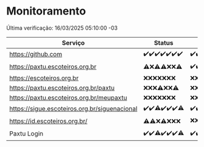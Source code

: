 # Monitoramento

Última verificação: 16/03/2025 05:10:00 -03

|Serviço|Status|Últimas 24h|
|---|---|---|
|https://github.com|<span title="2025-03-09: OK=24">✔️</span><span title="2025-03-10: OK=24">✔️</span><span title="2025-03-11: OK=23">✔️</span><span title="2025-03-12: OK=23">✔️</span><span title="2025-03-13: OK=23">✔️</span><span title="2025-03-14: OK=23">✔️</span><span title="2025-03-15: OK=7">✔️</span>|<span title="15/03/2025 05:10:00 -03 : 200">✔️</span><span title="15/03/2025 06:08:00 -03 : 200">✔️</span><span title="15/03/2025 07:08:00 -03 : 200">✔️</span><span title="15/03/2025 08:06:00 -03 : 200">✔️</span><span title="15/03/2025 09:14:00 -03 : 200">✔️</span><span title="15/03/2025 10:13:00 -03 : 200">✔️</span><span title="15/03/2025 11:08:00 -03 : 200">✔️</span><span title="15/03/2025 12:07:00 -03 : 200">✔️</span><span title="15/03/2025 13:08:00 -03 : 200">✔️</span><span title="15/03/2025 14:06:00 -03 : 200">✔️</span><span title="15/03/2025 15:10:00 -03 : 200">✔️</span><span title="15/03/2025 16:05:00 -03 : 200">✔️</span><span title="15/03/2025 17:08:00 -03 : 200">✔️</span><span title="15/03/2025 18:08:00 -03 : 200">✔️</span><span title="15/03/2025 19:07:00 -03 : 200">✔️</span><span title="15/03/2025 20:07:00 -03 : 200">✔️</span><span title="15/03/2025 21:46:00 -03 : 200">✔️</span><span title="15/03/2025 23:21:00 -03 : 200">✔️</span><span title="16/03/2025 00:23:00 -03 : 200">✔️</span><span title="16/03/2025 01:10:00 -03 : 200">✔️</span><span title="16/03/2025 02:08:00 -03 : 200">✔️</span><span title="16/03/2025 03:11:00 -03 : 200">✔️</span><span title="16/03/2025 04:07:00 -03 : 200">✔️</span><span title="16/03/2025 05:10:00 -03 : 200">✔️</span>|
|https://paxtu.escoteiros.org.br|<span title="2025-03-09: OK=2, Falhas=22">⚠️</span><span title="2025-03-10: Falhas=24">❌</span><span title="2025-03-11: OK=1, Falhas=22">⚠️</span><span title="2025-03-12: OK=2, Falhas=21">⚠️</span><span title="2025-03-13: Falhas=23">❌</span><span title="2025-03-14: Falhas=23">❌</span><span title="2025-03-15: OK=2, Falhas=5">⚠️</span>|<span title="15/03/2025 05:10:00 -03 : 200">✔️</span><span title="15/03/2025 06:08:00 -03 : 200">✔️</span><span title="15/03/2025 07:08:00 -03 : 403">❌</span><span title="15/03/2025 08:06:00 -03 : 403">❌</span><span title="15/03/2025 09:14:00 -03 : 403">❌</span><span title="15/03/2025 10:13:00 -03 : 403">❌</span><span title="15/03/2025 11:08:00 -03 : 403">❌</span><span title="15/03/2025 12:07:00 -03 : 403">❌</span><span title="15/03/2025 13:08:00 -03 : 403">❌</span><span title="15/03/2025 14:06:00 -03 : 403">❌</span><span title="15/03/2025 15:10:00 -03 : 403">❌</span><span title="15/03/2025 16:05:00 -03 : 403">❌</span><span title="15/03/2025 17:08:00 -03 : 403">❌</span><span title="15/03/2025 18:08:00 -03 : 403">❌</span><span title="15/03/2025 19:07:00 -03 : 403">❌</span><span title="15/03/2025 20:07:00 -03 : 403">❌</span><span title="15/03/2025 21:46:00 -03 : 403">❌</span><span title="15/03/2025 23:21:00 -03 : 403">❌</span><span title="16/03/2025 00:23:00 -03 : 403">❌</span><span title="16/03/2025 01:10:00 -03 : 403">❌</span><span title="16/03/2025 02:08:00 -03 : 403">❌</span><span title="16/03/2025 03:11:00 -03 : 403">❌</span><span title="16/03/2025 04:07:00 -03 : 403">❌</span><span title="16/03/2025 05:10:00 -03 : 200">✔️</span>|
|https://escoteiros.org.br|<span title="2025-03-09: Falhas=24">❌</span><span title="2025-03-10: Falhas=24">❌</span><span title="2025-03-11: Falhas=23">❌</span><span title="2025-03-12: Falhas=23">❌</span><span title="2025-03-13: Falhas=23">❌</span><span title="2025-03-14: Falhas=23">❌</span><span title="2025-03-15: Falhas=7">❌</span>|<span title="15/03/2025 05:10:00 -03 : 403">❌</span><span title="15/03/2025 06:08:00 -03 : 403">❌</span><span title="15/03/2025 07:08:00 -03 : 403">❌</span><span title="15/03/2025 08:06:00 -03 : 403">❌</span><span title="15/03/2025 09:14:00 -03 : 403">❌</span><span title="15/03/2025 10:13:00 -03 : 403">❌</span><span title="15/03/2025 11:08:00 -03 : 403">❌</span><span title="15/03/2025 12:07:00 -03 : 403">❌</span><span title="15/03/2025 13:08:00 -03 : 403">❌</span><span title="15/03/2025 14:06:00 -03 : 403">❌</span><span title="15/03/2025 15:10:00 -03 : 403">❌</span><span title="15/03/2025 16:05:00 -03 : 403">❌</span><span title="15/03/2025 17:08:00 -03 : 403">❌</span><span title="15/03/2025 18:08:00 -03 : 403">❌</span><span title="15/03/2025 19:07:00 -03 : 403">❌</span><span title="15/03/2025 20:07:00 -03 : 403">❌</span><span title="15/03/2025 21:46:00 -03 : 403">❌</span><span title="15/03/2025 23:21:00 -03 : 403">❌</span><span title="16/03/2025 00:23:00 -03 : 403">❌</span><span title="16/03/2025 01:10:00 -03 : 403">❌</span><span title="16/03/2025 02:08:00 -03 : 403">❌</span><span title="16/03/2025 03:11:00 -03 : 403">❌</span><span title="16/03/2025 04:07:00 -03 : 403">❌</span><span title="16/03/2025 05:10:00 -03 : 403">❌</span>|
|https://paxtu.escoteiros.org.br/paxtu|<span title="2025-03-09: Falhas=24">❌</span><span title="2025-03-10: Falhas=24">❌</span><span title="2025-03-11: Falhas=23">❌</span><span title="2025-03-12: OK=1, Falhas=22">⚠️</span><span title="2025-03-13: Falhas=23">❌</span><span title="2025-03-14: Falhas=23">❌</span><span title="2025-03-15: OK=1, Falhas=6">⚠️</span>|<span title="15/03/2025 05:10:00 -03 : 403">❌</span><span title="15/03/2025 06:08:00 -03 : 403">❌</span><span title="15/03/2025 07:08:00 -03 : 403">❌</span><span title="15/03/2025 08:06:00 -03 : 403">❌</span><span title="15/03/2025 09:14:00 -03 : 403">❌</span><span title="15/03/2025 10:13:00 -03 : 403">❌</span><span title="15/03/2025 11:08:00 -03 : 403">❌</span><span title="15/03/2025 12:07:00 -03 : 403">❌</span><span title="15/03/2025 13:08:00 -03 : 403">❌</span><span title="15/03/2025 14:06:00 -03 : 403">❌</span><span title="15/03/2025 15:10:00 -03 : 403">❌</span><span title="15/03/2025 16:05:00 -03 : 403">❌</span><span title="15/03/2025 17:08:00 -03 : 403">❌</span><span title="15/03/2025 18:08:00 -03 : 403">❌</span><span title="15/03/2025 19:07:00 -03 : 403">❌</span><span title="15/03/2025 20:07:00 -03 : 403">❌</span><span title="15/03/2025 21:46:00 -03 : 403">❌</span><span title="15/03/2025 23:21:00 -03 : 403">❌</span><span title="16/03/2025 00:23:00 -03 : 403">❌</span><span title="16/03/2025 01:10:00 -03 : 403">❌</span><span title="16/03/2025 02:08:00 -03 : 403">❌</span><span title="16/03/2025 03:11:00 -03 : 403">❌</span><span title="16/03/2025 04:07:00 -03 : 403">❌</span><span title="16/03/2025 05:10:00 -03 : 403">❌</span>|
|https://paxtu.escoteiros.org.br/meupaxtu|<span title="2025-03-09: Falhas=24">❌</span><span title="2025-03-10: Falhas=24">❌</span><span title="2025-03-11: Falhas=23">❌</span><span title="2025-03-12: Falhas=23">❌</span><span title="2025-03-13: Falhas=23">❌</span><span title="2025-03-14: Falhas=23">❌</span><span title="2025-03-15: Falhas=7">❌</span>|<span title="15/03/2025 05:10:00 -03 : 403">❌</span><span title="15/03/2025 06:08:00 -03 : 403">❌</span><span title="15/03/2025 07:08:00 -03 : 403">❌</span><span title="15/03/2025 08:06:00 -03 : 403">❌</span><span title="15/03/2025 09:14:00 -03 : 403">❌</span><span title="15/03/2025 10:13:00 -03 : 403">❌</span><span title="15/03/2025 11:08:00 -03 : 403">❌</span><span title="15/03/2025 12:07:00 -03 : 403">❌</span><span title="15/03/2025 13:08:00 -03 : 403">❌</span><span title="15/03/2025 14:06:00 -03 : 403">❌</span><span title="15/03/2025 15:10:00 -03 : 403">❌</span><span title="15/03/2025 16:05:00 -03 : 403">❌</span><span title="15/03/2025 17:08:00 -03 : 403">❌</span><span title="15/03/2025 18:08:00 -03 : 403">❌</span><span title="15/03/2025 19:07:00 -03 : 403">❌</span><span title="15/03/2025 20:07:00 -03 : 403">❌</span><span title="15/03/2025 21:46:00 -03 : 403">❌</span><span title="15/03/2025 23:21:00 -03 : 403">❌</span><span title="16/03/2025 00:23:00 -03 : 403">❌</span><span title="16/03/2025 01:10:00 -03 : 403">❌</span><span title="16/03/2025 02:08:00 -03 : 403">❌</span><span title="16/03/2025 03:11:00 -03 : 403">❌</span><span title="16/03/2025 04:07:00 -03 : 403">❌</span><span title="16/03/2025 05:10:00 -03 : 403">❌</span>|
|https://sigue.escoteiros.org.br/siguenacional|<span title="2025-03-09: OK=24">✔️</span><span title="2025-03-10: OK=24">✔️</span><span title="2025-03-11: OK=22, Falhas=1">⚠️</span><span title="2025-03-12: OK=23">✔️</span><span title="2025-03-13: OK=23">✔️</span><span title="2025-03-14: OK=23">✔️</span><span title="2025-03-15: OK=6, Falhas=1">⚠️</span>|<span title="15/03/2025 05:10:00 -03 : 200">✔️</span><span title="15/03/2025 06:08:00 -03 : 200">✔️</span><span title="15/03/2025 07:08:00 -03 : 200">✔️</span><span title="15/03/2025 08:06:00 -03 : 200">✔️</span><span title="15/03/2025 09:14:00 -03 : 200">✔️</span><span title="15/03/2025 10:13:00 -03 : 200">✔️</span><span title="15/03/2025 11:08:00 -03 : 200">✔️</span><span title="15/03/2025 12:07:00 -03 : 200">✔️</span><span title="15/03/2025 13:08:00 -03 : 200">✔️</span><span title="15/03/2025 14:06:00 -03 : 200">✔️</span><span title="15/03/2025 15:10:00 -03 : 200">✔️</span><span title="15/03/2025 16:05:00 -03 : 200">✔️</span><span title="15/03/2025 17:08:00 -03 : 200">✔️</span><span title="15/03/2025 18:08:00 -03 : 200">✔️</span><span title="15/03/2025 19:07:00 -03 : 200">✔️</span><span title="15/03/2025 20:07:00 -03 : 200">✔️</span><span title="15/03/2025 21:46:00 -03 : 200">✔️</span><span title="15/03/2025 23:21:00 -03 : 200">✔️</span><span title="16/03/2025 00:23:00 -03 : 200">✔️</span><span title="16/03/2025 01:10:00 -03 : 200">✔️</span><span title="16/03/2025 02:08:00 -03 : 200">✔️</span><span title="16/03/2025 03:11:00 -03 : 200">✔️</span><span title="16/03/2025 04:07:00 -03 : 200">✔️</span><span title="16/03/2025 05:10:00 -03 : 200">✔️</span>|
|https://id.escoteiros.org.br/|<span title="2025-03-09: OK=4, Falhas=20">⚠️</span><span title="2025-03-10: OK=1, Falhas=23">⚠️</span><span title="2025-03-11: Falhas=23">❌</span><span title="2025-03-12: OK=2, Falhas=21">⚠️</span><span title="2025-03-13: Falhas=23">❌</span><span title="2025-03-14: Falhas=23">❌</span><span title="2025-03-15: Falhas=7">❌</span>|<span title="15/03/2025 05:10:00 -03 : 403">❌</span><span title="15/03/2025 06:08:00 -03 : 403">❌</span><span title="15/03/2025 07:08:00 -03 : 403">❌</span><span title="15/03/2025 08:06:00 -03 : 403">❌</span><span title="15/03/2025 09:14:00 -03 : 403">❌</span><span title="15/03/2025 10:13:00 -03 : 200">✔️</span><span title="15/03/2025 11:08:00 -03 : 403">❌</span><span title="15/03/2025 12:07:00 -03 : 403">❌</span><span title="15/03/2025 13:08:00 -03 : 403">❌</span><span title="15/03/2025 14:06:00 -03 : 403">❌</span><span title="15/03/2025 15:10:00 -03 : 403">❌</span><span title="15/03/2025 16:05:00 -03 : 403">❌</span><span title="15/03/2025 17:08:00 -03 : 403">❌</span><span title="15/03/2025 18:08:00 -03 : 403">❌</span><span title="15/03/2025 19:07:00 -03 : 403">❌</span><span title="15/03/2025 20:07:00 -03 : 403">❌</span><span title="15/03/2025 21:46:00 -03 : 403">❌</span><span title="15/03/2025 23:21:00 -03 : 403">❌</span><span title="16/03/2025 00:23:00 -03 : 403">❌</span><span title="16/03/2025 01:10:00 -03 : 403">❌</span><span title="16/03/2025 02:08:00 -03 : 403">❌</span><span title="16/03/2025 03:11:00 -03 : 403">❌</span><span title="16/03/2025 04:07:00 -03 : 200">✔️</span><span title="16/03/2025 05:10:00 -03 : 403">❌</span>|
|Paxtu Login|<span title="2025-03-09: OK=24">✔️</span><span title="2025-03-10: OK=24">✔️</span><span title="2025-03-11: OK=22, Falhas=1">⚠️</span><span title="2025-03-12: OK=23">✔️</span><span title="2025-03-13: OK=23">✔️</span><span title="2025-03-14: OK=23">✔️</span><span title="2025-03-15: OK=6, Falhas=1">⚠️</span>|<span title="15/03/2025 05:10:00 -03 : 200">✔️</span><span title="15/03/2025 06:08:00 -03 : 200">✔️</span><span title="15/03/2025 07:08:00 -03 : 200">✔️</span><span title="15/03/2025 08:06:00 -03 : 200">✔️</span><span title="15/03/2025 09:14:00 -03 : 200">✔️</span><span title="15/03/2025 10:13:00 -03 : 200">✔️</span><span title="15/03/2025 11:08:00 -03 : 200">✔️</span><span title="15/03/2025 12:07:00 -03 : 200">✔️</span><span title="15/03/2025 13:08:00 -03 : 200">✔️</span><span title="15/03/2025 14:06:00 -03 : 200">✔️</span><span title="15/03/2025 15:10:00 -03 : 200">✔️</span><span title="15/03/2025 16:05:00 -03 : 200">✔️</span><span title="15/03/2025 17:08:00 -03 : 200">✔️</span><span title="15/03/2025 18:08:00 -03 : 200">✔️</span><span title="15/03/2025 19:07:00 -03 : 200">✔️</span><span title="15/03/2025 20:07:00 -03 : 200">✔️</span><span title="15/03/2025 21:46:00 -03 : 200">✔️</span><span title="15/03/2025 23:21:00 -03 : 200">✔️</span><span title="16/03/2025 00:23:00 -03 : 200">✔️</span><span title="16/03/2025 01:10:00 -03 : 200">✔️</span><span title="16/03/2025 02:08:00 -03 : 200">✔️</span><span title="16/03/2025 03:11:00 -03 : 200">✔️</span><span title="16/03/2025 04:07:00 -03 : 200">✔️</span><span title="16/03/2025 05:10:00 -03 : 200">✔️</span>|

